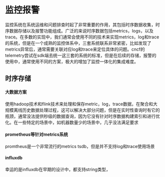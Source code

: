 # 监控报警
监控系统在系统运维和问题排查时起了非常重要的作用，其包括时序数据收集，时序数据存储以及报警功能组成。广泛的来说时序数据包括metrics，logs，以及trace。在多数的实现中，我们通常会使用不同的技术来实现metrics，log和trace的系统，但是在一个成熟的监控体系中，三套系统联系非常紧密，比如发现了metrics异常后，通常需要关联对应log和trace来定位具体的问题。cncf的telemetry尝试在sdk端去统一这三套的系统的标准，但是在后续的存储，报警的使用中，通常使用不同的方案，极大的增加了监控一体化的集成难度。
## 时序存储
#### 大数据方案
使用hadoop技术和flink技术来处理和保存metric，log，trace数据，在聚合和大规模离线历史数据处理过程，这可以解决大部分问题，但是在实时性查询时有它的瓶颈，通常没法提供秒级的数据查询，因为它没有针对时序数据构建索引和进行优化。在一些特定的场景中，如机器数量少的场景中，几乎没法满足要求
#### prometheus等针对metrics系统
promtheus是一个非常流行的metrics tsdb，但是并不支持log和trace使用场景
#### influxdb
幸运的是influxdb在早期的设计中，都支持string类型，

